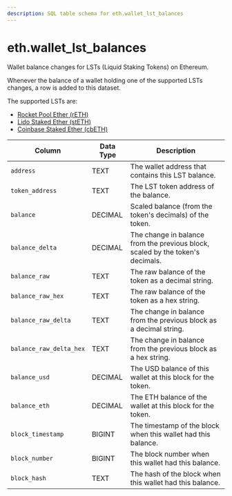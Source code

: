 ```yaml
---
description: SQL table schema for eth.wallet_lst_balances
---
```


# eth.wallet\_lst\_balances

Wallet balance changes for LSTs (Liquid Staking Tokens) on Ethereum.

Whenever the balance of a wallet holding one of the supported LSTs changes, a row is added to this dataset.

The supported LSTs are:

* [Rocket Pool Ether (rETH)](https://etherscan.io/address/0xae78736Cd615f374D3085123A210448E74Fc6393)
* [Lido Staked Ether (stETH)](https://etherscan.io/address/0xae7ab96520de3a18e5e111b5eaab095312d7fe84)
* [Coinbase Staked Ether (cbETH)](https://etherscan.io/address/0xBe9895146f7AF43049ca1c1AE358B0541Ea49704)

| Column                  | Data Type | Description                                                                    |
| ----------------------- | --------- | ------------------------------------------------------------------------------ |
| `address`               | TEXT      | The wallet address that contains this LST balance.                             |
| `token_address`         | TEXT      | The LST token address of the balance.                                          |
| `balance`               | DECIMAL   | Scaled balance (from the token's decimals) of the token.                       |
| `balance_delta`         | DECIMAL   | The change in balance from the previous block, scaled by the token's decimals. |
| `balance_raw`           | TEXT      | The raw balance of the token as a decimal string.                              |
| `balance_raw_hex`       | TEXT      | The raw balance of the token as a hex string.                                  |
| `balance_raw_delta`     | TEXT      | The change in balance from the previous block as a decimal string.             |
| `balance_raw_delta_hex` | TEXT      | The change in balance from the previous block as a hex string.                 |
| `balance_usd`           | DECIMAL   | The USD balance of this wallet at this block for the token.                    |
| `balance_eth`           | DECIMAL   | The ETH balance of the wallet at this block for the token.                     |
| `block_timestamp`       | BIGINT    | The timestamp of the block when this wallet had this balance.                  |
| `block_number`          | BIGINT    | The block number when this wallet had this balance.                            |
| `block_hash`            | TEXT      | The hash of the block when this wallet had this balance.                       |
